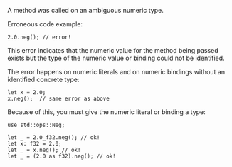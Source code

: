 A method was called on an ambiguous numeric type.

Erroneous code example:

```compile_fail,E0689
2.0.neg(); // error!
```

This error indicates that the numeric value for the method being passed exists
but the type of the numeric value or binding could not be identified.

The error happens on numeric literals and on numeric bindings without an
identified concrete type:

```compile_fail,E0689
let x = 2.0;
x.neg();  // same error as above
```

Because of this, you must give the numeric literal or binding a type:

```
use std::ops::Neg;

let _ = 2.0_f32.neg(); // ok!
let x: f32 = 2.0;
let _ = x.neg(); // ok!
let _ = (2.0 as f32).neg(); // ok!
```
